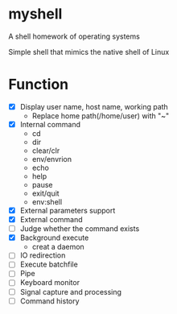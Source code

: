 # myshell
A shell homework of operating systems

Simple shell that mimics the native shell of Linux

# Function
- [x] Display user name, host name, working path
    + Replace home path(/home/user) with "~"
- [x] Internal command
    + cd
    + dir
    + clear/clr
    + env/envrion
    + echo
    + help
    + pause
    + exit/quit
    + env:shell
- [x] External parameters support
- [x] External command
- [ ] Judge whether the command exists 
- [x] Background execute
    + creat a daemon
- [ ] IO redirection
- [ ] Execute batchfile
- [ ] Pipe
- [ ] Keyboard monitor
- [ ] Signal capture and processing
- [ ] Command history
